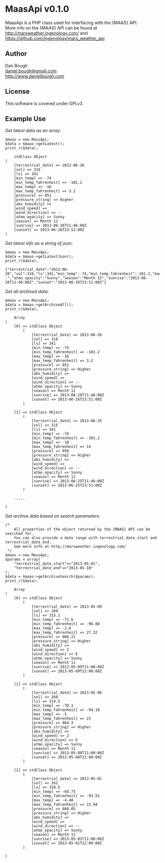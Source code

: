 MaasApi v0.1.0
=======
MaasApi is a PHP class used for interfacing with the {MAAS} API.  
More info on the {MAAS} API can be found at  
http://marsweather.ingenology.com/ and https://github.com/ingenology/mars_weather_api  

Author
------
Dan Bough  
daniel.bough@gmail.com  
http://www.danielbough.com

License
-------
This software is covered under GPLv3.

Example Use
-----------  
*Get latest data as an array:*  

    $maas = new MassApi;
    $data = $maas->getLatest();
    print_r($data);

        stdClass Object
    (
        [terrestrial_date] => 2013-06-26
        [sol] => 316
        [ls] => 341
        [min_temp] => -74
        [min_temp_fahrenheit] => -101.2
        [max_temp] => -16
        [max_temp_fahrenheit] => 3.2
        [pressure] => 851
        [pressure_string] => Higher
        [abs_humidity] => 
        [wind_speed] => 
        [wind_direction] => --
        [atmo_opacity] => Sunny
        [season] => Month 12
        [sunrise] => 2013-06-26T11:46:00Z
        [sunset] => 2013-06-26T23:51:00Z
    )

*Get latest info as a string of json:*

    $maas = new MassApi;
    $data = $maas->getLatestJson();
    print_r($data);

    {"terrestrial_date":"2013-06-26","sol":316,"ls":341,"min_temp":-74,"min_temp_fahrenheit":-101.2,"max_temp":-16,"max_temp_fahrenheit":3.2,"pressure":851,"pressure_string":"Higher","abs_humidity":null,"wind_speed":null,"wind_direction":"--","atmo_opacity":"Sunny","season":"Month 12","sunrise":"2013-06-26T11:46:00Z","sunset":"2013-06-26T23:51:00Z"}

*Get all archived data:*

    $maas = new MassApi;
    $data = $maas->getArchiveAll();
    print_r($data);

        Array
    (
        [0] => stdClass Object
            (
                [terrestrial_date] => 2013-06-26
                [sol] => 316
                [ls] => 341
                [min_temp] => -74
                [min_temp_fahrenheit] => -101.2
                [max_temp] => -16
                [max_temp_fahrenheit] => 3.2
                [pressure] => 851
                [pressure_string] => Higher
                [abs_humidity] => 
                [wind_speed] => 
                [wind_direction] => --
                [atmo_opacity] => Sunny
                [season] => Month 12
                [sunrise] => 2013-06-26T11:46:00Z
                [sunset] => 2013-06-26T23:51:00Z
            )

        [1] => stdClass Object
            (
                [terrestrial_date] => 2013-06-25
                [sol] => 315
                [ls] => 341
                [min_temp] => -74
                [min_temp_fahrenheit] => -101.2
                [max_temp] => -10
                [max_temp_fahrenheit] => 14
                [pressure] => 850
                [pressure_string] => Higher
                [abs_humidity] => 
                [wind_speed] => 
                [wind_direction] => --
                [atmo_opacity] => Sunny
                [season] => Month 12
                [sunrise] => 2013-06-25T11:46:00Z
                [sunset] => 2013-06-25T23:51:00Z
            )

        .....

    )

*Get archive data based on search parameters:*
    
    /*
        All properties of the object returned by the {MAAS} API can be searched for.
        You can also provide a date range with terrestrial_date_start and terrestrial_date_end.
        See more info at http://marsweather.ingenology.com/
     */
    $maas = new MassApi;
    $params = array(
        "terrestrial_date_start"=>"2013-05-01",
        "terrestrial_date_end"=>"2013-05-10"
    );
    $data = $maas->getArchiveSearch($params);
    print_r($data);

        Array
    (
        [0] => stdClass Object
            (
                [terrestrial_date] => 2013-05-09
                [sol] => 269
                [ls] => 315.1
                [min_temp] => -71.6
                [min_temp_fahrenheit] => -96.88
                [max_temp] => -2.6
                [max_temp_fahrenheit] => 27.32
                [pressure] => 866.21
                [pressure_string] => Higher
                [abs_humidity] => 
                [wind_speed] => 2
                [wind_direction] => E
                [atmo_opacity] => Sunny
                [season] => Month 11
                [sunrise] => 2013-05-09T11:00:00Z
                [sunset] => 2013-05-09T22:00:00Z
            )

        [1] => stdClass Object
            (
                [terrestrial_date] => 2013-05-08
                [sol] => 268
                [ls] => 314.5
                [min_temp] => -70.1
                [min_temp_fahrenheit] => -94.18
                [max_temp] => -5
                [max_temp_fahrenheit] => 23
                [pressure] => 864.3
                [pressure_string] => Higher
                [abs_humidity] => 
                [wind_speed] => 2
                [wind_direction] => E
                [atmo_opacity] => Sunny
                [season] => Month 11
                [sunrise] => 2013-05-08T11:00:00Z
                [sunset] => 2013-05-08T22:00:00Z
            )

        [2] => stdClass Object
            (
                [terrestrial_date] => 2013-05-01
                [sol] => 261
                [ls] => 310.5
                [min_temp] => -69.75
                [min_temp_fahrenheit] => -93.55
                [max_temp] => -4.48
                [max_temp_fahrenheit] => 23.94
                [pressure] => 868.05
                [pressure_string] => Higher
                [abs_humidity] => 
                [wind_speed] => 
                [wind_direction] => --
                [atmo_opacity] => Sunny
                [season] => Month 11
                [sunrise] => 2013-05-01T11:00:00Z
                [sunset] => 2013-05-01T22:00:00Z
            )

    )



